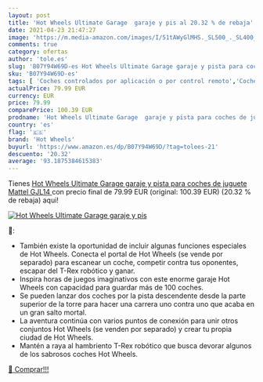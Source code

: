 ```yaml
---
layout: post
title: 'Hot Wheels Ultimate Garage  garaje y pis al 20.32 % de rebaja'
date: 2021-04-23 21:47:27
image: 'https://m.media-amazon.com/images/I/51tAWyGlMHS._SL500_._SL400_.jpg'
comments: true
category: ofertas
author: 'tole.es'
slug: 'B07Y94W69D-es Hot Wheels Ultimate Garage garaje y pista para coches de...'
sku: 'B07Y94W69D-es'
tags: [ 'Coches controlados por aplicación o por control remoto','Coches slot, pistas y accesorios','Coches y camiones de radiocontrol','Juguetes','Juguetes y juegos','Pistas slot','Radiocontrol','Vehículos de juguete para niños','hot wheels','mattel', ]
actualPrice: 79.99 EUR
currency: EUR
price: 79.99
comparePrice: 100.39 EUR
prodname: 'Hot Wheels Ultimate Garage  garaje y pista para coches de juguete  Mattel GJL14 '
country: 'es'
flag: '🇪🇸'
brand: 'Hot Wheels'
buyurl: 'https://www.amazon.es/dp/B07Y94W69D/?tag=tolees-21'
descuento: '20.32'
average: '93.1875384615383'
---
```


Tienes [Hot Wheels Ultimate Garage  garaje y pista para coches de juguete  Mattel GJL14 ](https://www.amazon.es/dp/B07Y94W69D/?tag=tolees-21) con precio final de  79.99 EUR (original: 100.39 EUR) (20.32 %  de rebaja) aqui!

[![Hot Wheels Ultimate Garage  garaje y pis](https://m.media-amazon.com/images/I/51tAWyGlMHS._SL500_._SL400_.jpg)](https://www.amazon.es/dp/B07Y94W69D/?tag=tolees-21)

🔎:

- También existe la oportunidad de incluir algunas funciones especiales de Hot Wheels. Conecta el portal de Hot Wheels (se vende por separado) para escanear un coche, competir contra tus oponentes, escapar del T-Rex robótico y ganar.
- Inspira horas de juegos imaginativos con este enorme garaje Hot Wheels con capacidad para guardar más de 100 coches.
- Se pueden lanzar dos coches por la pista descendente desde la parte superior de la torre para hacer una carrera uno contra uno que acaba en un gran salto mortal.
- La aventura continúa con varios puntos de conexión para unir otros conjuntos Hot Wheels (se venden por separado) y crear tu propia ciudad de Hot Wheels.
- Mantén a raya al hambriento T-Rex robótico que busca devorar algunos de los sabrosos coches Hot Wheels.

[🛒 Comprar!!!](https://www.amazon.es/dp/B07Y94W69D/?tag=tolees-21)

